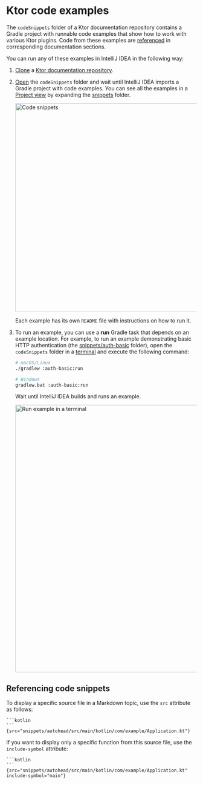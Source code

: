 # Ktor code examples

The `codeSnippets` folder of a Ktor documentation repository contains a Gradle project with runnable code examples that show how to work with various Ktor plugins. Code from these examples are [referenced](#referencing-code-snippets) in corresponding documentation sections. 

You can run any of these examples in IntelliJ IDEA in the following way:
1. [Clone](https://www.jetbrains.com/help/idea/manage-projects-hosted-on-github.html#clone-from-GitHub) a [Ktor documentation repository](https://github.com/ktorio/ktor-documentation).
2. [Open](https://www.jetbrains.com/help/idea/import-project-or-module-wizard.html) the `codeSnippets` folder and wait until IntelliJ IDEA imports a Gradle project with code examples. You can see all the examples in a [Project view](https://www.jetbrains.com/help/idea/project-tool-window.html) by expanding the [snippets](snippets) folder.
   
   <img alt="Code snippets" src="../images/code-snippets-project-view.png" width="551"/>
   
   Each example has its own `README` file with instructions on how to run it.
3. To run an example, you can use a **run** Gradle task that depends on an example location. For example, to run an example demonstrating basic HTTP authentication (the [snippets/auth-basic](snippets/auth-basic) folder), open the `codeSnippets` folder in a [terminal](https://www.jetbrains.com/help/idea/terminal-emulator.html) and execute the following command:

   ```bash
   # macOS/Linux
   ./gradlew :auth-basic:run
   
   # Windows
   gradlew.bat :auth-basic:run
   ```

   Wait until IntelliJ IDEA builds and runs an example.
   
   <img alt="Run example in a terminal" src="../images/code-snippets-terminal-run.png" width="706"/>
   
   

## Referencing code snippets
To display a specific source file in a Markdown topic, use the `src` attribute as follows:
````
```kotlin
```
{src="snippets/autohead/src/main/kotlin/com/example/Application.kt"}
````
If you want to display only a specific function from this source file, use the `include-symbol` attribute:
````
```kotlin
```
{src="snippets/autohead/src/main/kotlin/com/example/Application.kt" include-symbol="main"}
````
